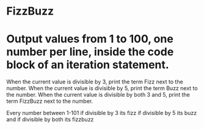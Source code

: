 # FizzBuzz
# Output values from 1 to 100, one number per line, inside the code block of an iteration statement.
 When the current value is divisible by 3, print the term Fizz next to the number.
 When the current value is divisible by 5, print the term Buzz next to the number.
 When the current value is divisible by both 3 and 5, print the term FizzBuzz next to the number.

Every number between 1-101 if divisible by 3 its fizz if divisible by 5 its buzz and if divisible by both its fizzbuzz
